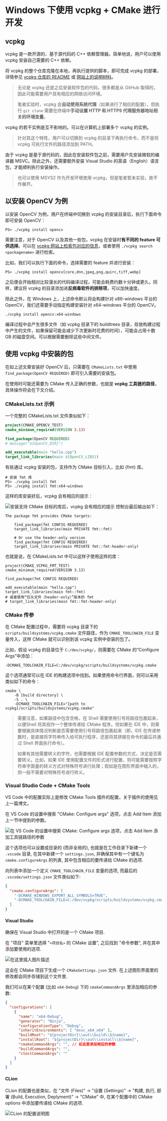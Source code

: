 # Windows 下使用 vcpkg + CMake 进行开发

## vcpkg

vcpkg 是一款开源的、基于源代码的 C++ 依赖管理器。简单地说，用户可以使用 vcpkg 安装自己需要的 C++ 依赖。

将 vcpkg 的整个仓库克隆在本地，再执行提供的脚本，即可完成 vcpkg 的部署，详情参见 [vcpkg 仓库的 README](https://github.com/microsoft/vcpkg) 或 [网站上的说明材料](https://vcpkg.io/en/getting-started.html)。

> 无论是 vcpkg 还是之后安装软件包的代码，很多都是从 GitHub 取得的，因此可能需要用户具有相应的网络访问环境。
> 
> 笔者实验时，vcpkg 会**自动使用系统代理**（如果进行了相应的配置），但执行 `git clone` 需要在终端中**手动设置 HTTP 和 HTTPS 代理服务器地址相关的环境变量**。

vcpkg 的若干实例是互不影响的。可以在计算机上部署多个 vcpkg 的实例。

> 针对其这个特性，用户可以切换到 vcpkg 的目录下再执行命令，而不是将 vcpkg 可执行文件的路径添加到 PATH。

由于 vcpkg 是基于源代码的，因此在安装软件包之前，需要用户先安装微软的编译器 MSVC。除此之外，还需要额外安装 Visual Studio 的英语（English）语言包，才能顺利执行安装操作。

> 也可以使用 MSYS2 作为开发环境使用 vcpkg，但是笔者暂未实验，故不作展开。

## 以安装 OpenCV 为例

以安装 OpenCV 为例，用户在终端中切换到 vcpkg 的安装目录后，执行下面命令即可安装 OpenCV：

```console
PS> ./vcpkg install opencv
```

需要注意，对于 OpenCV 以及其他一些包，vcpkg 在安装时**有不同的 feature 可供选择**。可以在 [vcpkg 网站上检索包对应的信息](https://vcpkg.io/en/packages.html)，或者使用 `./vcpkg search <packagename>` 进行检索。

比如，我们可以执行下面的命令，选择需要的 feature 并进行安装：

```console
PS> ./vcpkg install opencv[core,dnn,jpeg,png,quirc,tiff,webp]
```

之后便会开始相对比较漫长的代码编译过程，可能会耗费约数十分钟或更久。同样，建议将 vcpkg 的目录添加进**反病毒软件的排除项**，可以加快速度。

除此之外，在 Windows 上，上述命令默认将会构建针对 x86-windows 平台的 OpenCV，我们还需要手动指定构建安装针对 x64-windows 平台的 OpenCV。

```console
./vcpkg install opencv:x64-windows
```

编译过程中会产生很多文件（如 vcpkg 目录下的 buildtrees 目录，存放构建过程中产生的文件，如果保留可能会减少下次更新时花费的时间），可能会占用十数 GB 的磁盘空间。可以根据需要删除这些中间文件。

## 使用 vcpkg 中安装的包

在如上述文章安装好 OpenCV 后，只需要在 `CMakeLists.txt` 中使用 `find_package(OpenCV REQUIRED)` 即可引入需要的安装包。

在使用时可能还需要为 CMake 传入正确的参数，也就是 **vcpkg 工具链的路径**，具体操作将会在下文介绍。

### CMakeLists.txt 示例


一个完整的 CMakeLists.txt 文件类似如下：

```cmake
project(CMAKE_OPENCV_TEST)
cmake_minimum_required(VERSION 3.13)

find_package(OpenCV REQUIRED)
# message("${OpenCV_DIR}")

add_executable(main "hello.cpp")
target_link_libraries(main ${OpenCV_LIBS})
```

有些通过 vcpkg 安装的包，支持作为 CMake 目标引入，比如 \{fmt\} 库。

```
# 安装 fmt 库
PS> ./vcpkg install fmt
PS> ./vcpkg install fmt:x64-windows
```

这样的库安装好后，vcpkg 会有相应的提示：

![安装支持 CMake 目标的库后，vcpkg 会有相应的提示](https://img-blog.csdnimg.cn/77cfe27005fa443587749113466cdfe7.png)
控制台最后输出如下：

```
The package fmt provides CMake targets:

    find_package(fmt CONFIG REQUIRED)
    target_link_libraries(main PRIVATE fmt::fmt)

    # Or use the header-only version
    find_package(fmt CONFIG REQUIRED)
    target_link_libraries(main PRIVATE fmt::fmt-header-only)

```

也就是说，在 CMakeLists.txt 中可以这样子使用这样的库：

```
project(CMAKE_VCPKG_FMT_TEST)
cmake_minimum_required(VERSION 3.13)

find_package(fmt CONFIG REQUIRED)

add_executable(main "hello.cpp")
target_link_libraries(main fmt::fmt)
# 或者使用“仅头文件（header-only）”版本的 fmt
# target_link_libraries(main fmt::fmt-header-only)
```

### CMake 传参

在 CMake 配置过程中，需要将 vcpkg 目录下的 `scripts/buildsystems/vcpkg.cmake` 文件路径，作为 `CMAKE_TOOLCHAIN_FILE` 变量传入，这样 CMake 就可以识别到该 vcpkg 实例中安装的包了。

比如，假设 vcpkg 的目录位于 `C:/dev/vcpkg/`，则需要在 CMake 的“Configure Args”中添加：

```
-DCMAKE_TOOLCHAIN_FILE=C:/dev/vcpkg/scripts/buildsystems/vcpkg.cmake
```

这个选项通常可以在 IDE 的构建选项中找到。如果使用命令行界面，则可以采用类似如下的命令：

```
cmake \
    -B [build directory] \
    -S . \
    -DCMAKE_TOOLCHAIN_FILE="[path to vcpkg]/scripts/buildsystems/vcpkg.cmake"
```

> 需要注意，如果路径中包含空格，在 Shell 需要使用引号将路径包裹起来，以便Shell 将其视作一个整体传递给 CMake 程序。但如果在 IDE 中，则需要根据具体情况判断是否需要使用引号将路径包裹起来（即，IDE 在传递参数时，是直接将字符串传入给可执行程序，还是将其拼接在命令的最后并通过 Shell 界面执行命令）。
>
> 如果有其他需要转义的字符，也需要根据 IDE 配置参数的方式，决定是否需要转义。比如，如果 IDE 使用配置文件的形式进行配置，则可能需要按照字符串字面量的转义方式对特殊符号进行处理；假如是在图形界面中输入的，则一般不需要对特殊符号进行转义。

### Visual Studio Code + CMake Tools

VS Code 中的配置实际上是修改 CMake Tools 插件的配置，关于插件的使用见上一篇博文。

在 VS Code 的设置中搜索 "CMake: Configure args" 选项，点击 Add Item 添加上一节中提到的参数。

![在 VS Code 的设置中搜索 CMake: Configure args 选项，点击 Add Item 添加工具链路径的参数](https://img-blog.csdnimg.cn/c460b12a612645748cc3da1fab9c80d3.png)


这个选项也可以设置成目录的 (而非全局的), 也就是在工作目录下新建一个 `.vscode` 目录, 在其中新建一个 `settings.json`, 并确保其中有一个键名为 `cmake.configureArgs` 的列表, 其中包含相应的要传递给 CMake 的选项.

向列表中添加一个定义 `CMAKE_TOOLCHAIN_FILE` 变量的选项, 而最后的 `.vscode/settings.json` 文件类似如下:

```json
{
  "cmake.configureArgs": [
    "-DCMAKE_WINDOWS_EXPORT_ALL_SYMBOLS=TRUE",
    "-DCMAKE_TOOLCHAIN_FILE=C:/dev/vcpkg/scripts/buildsystems/vcpkg.cmake"
  ]
}
```


#### Visual Studio

确保在 Visual Studio 中打开的是一个 CMake 项目.

在 "项目" 菜单里选择 "`<项目名>` 的 CMake 设置", 之后找到 "命令参数", 并在其中添加要使用的选项.

![在这里插入图片描述](https://img-blog.csdnimg.cn/6d22334d784f4efca3e4ddf273558d9d.png#pic_center)


这会在 CMake 项目下生成一个 `CMakeSettings.json` 文件. 在上述图形界面里的修改都会同步存储到这个文件里.

我们可以在某个配置 (比如 `x64-Debug`) 下的 `cmakeCommandArgs` 里添加相应的参数:

```json
{
  "configurations": [
    {
      "name": "x64-Debug",
      "generator": "Ninja",
      "configurationType": "Debug",
      "inheritEnvironments": [ "msvc_x64_x64" ],
      "buildRoot": "${projectDir}\\out\\build\\${name}",
      "installRoot": "${projectDir}\\out\\install\\${name}",
      "cmakeCommandArgs": "", // 在这里添加相应的参数
      "buildCommandArgs": "",
      "ctestCommandArgs": ""
    }
  ]
}
```

#### CLion

CLion 的配置也是类似，在 "文件 (Files)" → "设置 (Settings)" → "构建, 执行, 部署 (Build, Execution, Deplyment)" → "CMake" 中, 在某个配置中的 CMake options 中添加要传递给 CMake 的选项.

![CLion 的配置说明图](https://img-blog.csdnimg.cn/6897fe5c56234afdb0fb13f6f6024296.png)
